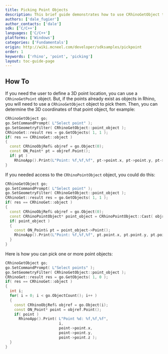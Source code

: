 ```yaml
---
title: Picking Point Objects
description: This brief guide demonstrates how to use CRhinoGetObject to pick point objects using C/C++.
authors: ['dale_fugier']
author_contacts: ['dale']
sdk: ['C/C++']
languages: ['C/C++']
platforms: ['Windows']
categories: ['Fundamentals']
origin: http://wiki.mcneel.com/developer/sdksamples/pickpoint
order: 1
keywords: ['rhino', 'point', 'picking']
layout: toc-guide-page
---
```


 
## How To

If you need the user to define a 3D point location, you can use a `CRhinoGetPoint` object.  But, if the points already exist as objects in Rhino, you will need to use a `CRhinoGetObject` object to pick them.  Then, you can determine the 3D coordinates of that point object, for example:

```cpp
CRhinoGetObject go;
go.SetCommandPrompt( L"Select point" );
go.SetGeometryFilter( CRhinoGetObject::point_object );
CRhinoGet::result res = go.GetObjects( 1, 1 );
if( res == CRhinoGet::object )
{
  const CRhinoObjRef& objref = go.Object(0);
  const ON_Point* pt = objref.Point();
  if( pt )
    RhinoApp().Print(L"Point: %f,%f,%f", pt->point.x, pt->point.y, pt->point.z);
}
```

If you needed access to the `CRhinoPointObject` object, you could do this:

```cpp
CRhinoGetObject go;
go.SetCommandPrompt( L"Select point" );
go.SetGeometryFilter( CRhinoGetObject::point_object );
CRhinoGet::result res = go.GetObjects( 1, 1 );
if( res == CRhinoGet::object )
{
  const CRhinoObjRef& objref = go.Object(0);
  const CRhinoPointObject* point_object = CRhinoPointObject::Cast( objref.Object() );
  if( point_object )
  {
    const ON_Point& pt = point_object->Point();
    RhinoApp().Print(L"Point: %f,%f,%f", pt.point.x, pt.point.y, pt.point.z);
  }
}
```

Here is how you can pick one or more point objects:

```cpp
CRhinoGetObject go;
go.SetCommandPrompt( L"Select points" );
go.SetGeometryFilter( CRhinoGetObject::point_object );
CRhinoGet::result res = go.GetObjects( 1, 0 );
if( res == CRhinoGet::object )
{
  int i;
  for( i = 0; i < go.ObjectCount(); i++ )
  {
    const CRhinoObjRef& objref = go.Object(i);
    const ON_Point* point = objref.Point();
    if( point )
      RhinoApp().Print( L"Point %d: %f,%f,%f",
                        i,
                        point->point.x,
                        point->point.y,
                        point->point.z );
  }
}
```
